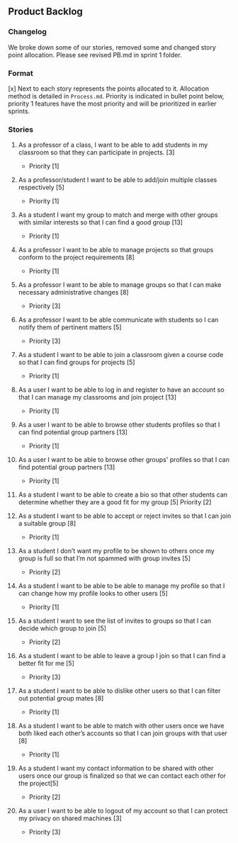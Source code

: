## Product Backlog

### Changelog

We broke down some of our stories, removed some and changed story point allocation. Please see revised PB.md in sprint 1 folder.

### Format

[x] Next to each story represents the points allocated to it. Allocation method is detailed in `Process.md`. Priority is indicated in bullet point below, priority 1 features have the most priority and will be prioritized in earlier sprints.

### Stories

1. As a professor of a class, I want to be able to add students in my classroom so that they can participate in projects. [3]
    * Priority [1]

2. As a professor/student I want to be able to add/join multiple classes respectively [5]
    * Priority [1]

3. As a student I want my group to match and merge with other groups with similar interests so that I can find a good group [13]
    * Priority [1]

4. As a professor I want to be able to manage projects so that groups conform to the project requirements [8]
    * Priority [1]

5. As a professor I want to be able to manage groups so that I can make necessary administrative changes [8]
    * Priority [3]

6. As a professor I want to be able communicate with students so I can notify them of pertinent matters [5]
    * Priority [3]

7. As a student I want to be able to join a classroom given a course code so that I can find groups for projects [5]
    * Priority [1]

8. As a user I want to be able to log in and register to have an account so that I can manage my classrooms and join project [13]
    * Priority [1]

9. As a user I want to be able to browse other students profiles so that I can find potential group partners [13]
    * Priority [1]

10. As a user I want to be able to browse other groups' profiles so that I can find potential group partners [13]
    * Priority [1]

11. As a student I want to be able to create a bio so that other students can determine whether they are a good fit for my group [5]
Priority [2]

12. As a student I want to be able to accept or reject invites so that I can join a suitable group [8]
    * Priority [1]

13. As a student I don’t want my profile to be shown to others once my group is full so that I’m not spammed with group invites [5]
    * Priority [2]
    
14. As a student I want to be able to be able to manage my profile so that I can change how my profile looks to other users [5]
    * Priority [1]

15. As a student I want to see the list of invites to groups so that I can decide which group to join [5]
    * Priority [2]

16. As a student I want to be able to leave a group I join so that I can find a better fit for me [5]
    * Priority [3]

17. As a student I want to be able to dislike other users so that I can filter out potential group mates [8]
    * Priority [1]
18. As a student I want to be able to match with other users once we have both liked each other’s accounts so that I can join groups with that user [8]
    * Priority [1]
19. As a student I want my contact information to be shared with other users once our group is finalized so that we can contact each other for the project[5]
    * Priority [2]
20. As a user I want to be able to logout of my account so that I can protect my privacy on shared machines [3]
    * Priority [3]

